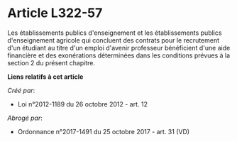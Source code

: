 # Article L322-57

Les établissements publics d'enseignement et les établissements publics d'enseignement agricole qui concluent des contrats
pour le recrutement d'un étudiant au titre d'un emploi d'avenir professeur bénéficient d'une aide financière et des
exonérations déterminées dans les conditions prévues à la section 2 du présent chapitre.

**Liens relatifs à cet article**

_Créé par_:

  - Loi n°2012-1189 du 26 octobre 2012 - art. 12

_Abrogé par_:

  - Ordonnance n°2017-1491 du 25 octobre 2017 - art. 31 (VD)

